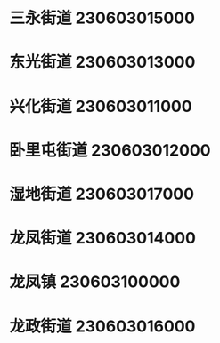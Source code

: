 # 三永街道 230603015000
# 东光街道 230603013000
# 兴化街道 230603011000
# 卧里屯街道 230603012000
# 湿地街道 230603017000
# 龙凤街道 230603014000
# 龙凤镇 230603100000
# 龙政街道 230603016000
